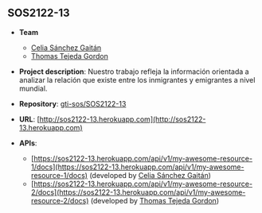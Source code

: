 ## SOS2122-13

- **Team**
  - [Celia Sánchez Gaitán](https://github.com/celiasg21)
  - [Thomas Tejeda Gordon](https://github.com/ThomasTejGor)
 
- **Project description**: Nuestro trabajo refleja la información orientada a analizar la relación que existe entre los inmigrantes y emigrantes a nivel mundial.
- **Repository**: [gti-sos/SOS2122-13](https://github.com/gti-sos/SOS2122-13)
- **URL**: [http://sos2122-13.herokuapp.com](http://sos2122-13.herokuapp.com)
-  **APIs**:
    - [https://sos2122-13.herokuapp.com/api/v1/my-awesome-resource-1/docs](https://sos2122-13.herokuapp.com/api/v1/my-awesome-resource-1/docs) (developed by [Celia Sánchez Gaitán](https://github.com/celiasg21))
    - [https://sos2122-13.herokuapp.com/api/v1/my-awesome-resource-2/docs](https://sos2122-13.herokuapp.com/api/v1/my-awesome-resource-2/docs) (developed by [Thomas Tejeda Gordon](https://github.com/ThomasTejGor))
    